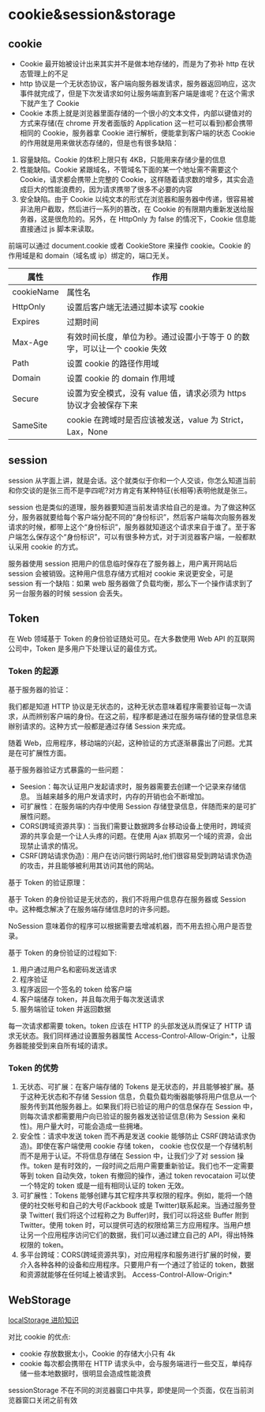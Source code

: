 # cookie&session&storage

## cookie

- Cookie 最开始被设计出来其实并不是做本地存储的，而是为了弥补 http 在状态管理上的不足
- http 协议是一个无状态协议，客户端向服务器发请求，服务器返回响应，这次事件就完成了，但是下次发请求如何让服务端直到客户端是谁呢？在这个需求下就产生了 Cookie
- Cookie 本质上就是浏览器里面存储的一个很小的文本文件，内部以键值对的方式来存储(在 chrome 开发者面版的 Application 这一栏可以看到)都会携带相同的 Cookie，服务器拿 Cookie 进行解析，便能拿到客户端的状态 Cookie 的作用就是用来做状态存储的，但是也有很多缺陷：

1. 容量缺陷。Cookie 的体积上限只有 4KB，只能用来存储少量的信息
2. 性能缺陷。Cookie 紧跟域名，不管域名下面的某一个地址需不需要这个 Cookie，请求都会携带上完整的 Cookie，这样随着请求数的增多，其实会造成巨大的性能浪费的，因为请求携带了很多不必要的内容
3. 安全缺陷。由于 Cookie 以纯文本的形式在浏览器和服务器中传递，很容易被非法用户截取，然后进行一系列的篡改，在 Cookie 的有限期内重新发送给服务器，这是很危险的。另外，在 HttpOnly 为 false 的情况下，Cookie 信息能直接通过 js 脚本来读取。

前端可以通过 document.cookie 或者 CookieStore 来操作 cookie。Cookie 的作用域是和 domain（域名或 ip）绑定的，端口无关。

| 属性       | 作用                                                                      |
| ---------- | ------------------------------------------------------------------------- |
| cookieName | 属性名                                                                    |
| HttpOnly   | 设置后客户端无法通过脚本读写 cookie                                       |
| Expires    | 过期时间                                                                  |
| Max-Age    | 有效时间长度，单位为秒。通过设置小于等于 0 的数字，可以让一个 cookie 失效 |
| Path       | 设置 cookie 的路径作用域                                                  |
| Domain     | 设置 cookie 的 domain 作用域                                              |
| Secure     | 设置为安全模式，没有 value 值，请求必须为 https 协议才会被保存下来        |
| SameSite   | cookie 在跨域时是否应该被发送，value 为 Strict，Lax，None                 |

## session

session 从字面上讲，就是会话。这个就类似于你和一个人交谈，你怎么知道当前和你交谈的是张三而不是李四呢?对方肯定有某种特征(长相等)表明他就是张三。

session 也是类似的道理，服务器要知道当前发请求给自己的是谁。为了做这种区分，服务器就要给每个客户端分配不同的“身份标识”，然后客户端每次向服务器发请求的时候，都带上这个“身份标识”，服务器就知道这个请求来自于谁了。至于客户端怎么保存这个“身份标识”，可以有很多种方式，对于浏览器客户端，一般都默认采用 cookie 的方式。

服务器使用 session 把用户的信息临时保存在了服务器上，用户离开网站后 session 会被销毁。这种用户信息存储方式相对 cookie 来说更安全，可是 session 有一个缺陷：如果 web 服务器做了负载均衡，那么下一个操作请求到了另一台服务器的时候 session 会丢失。

## Token

在 Web 领域基于 Token 的身份验证随处可见。在大多数使用 Web API 的互联网公司中，Token 是多用户下处理认证的最佳方式。

### Token 的起源

基于服务器的验证：

我们都是知道 HTTP 协议是无状态的，这种无状态意味着程序需要验证每一次请求，从而辨别客户端的身份。在这之前，程序都是通过在服务端存储的登录信息来辦别请求的。这种方式一般都是通过存储 Session 来完成。

随着 Web，应用程序，移动端的兴起，这种验证的方式逐渐暴露出了问题。尤其是在可扩展性方面。

基于服务器验证方式暴露的一些问题：

- Seesion：每次认证用户发起请求时，服务器需要去创建一个记录来存储信息。 当越来越多的用户发请求时，内存的开销也会不断增加。
- 可扩展性：在服务端的内存中使用 Session 存储登录信息，伴随而来的是可扩展性问题。
- CORS(跨域资源共享)：当我们需要让数据跨多台移动设备上使用时，跨域资源的共享会是一个让人头疼的问题。在使用 Ajax 抓取另一个域的资源，会出现禁止请求的情况。
- CSRF(跨站请求伪造)：用户在访问银行网站时,他们很容易受到跨站请求伪造的攻击，并且能够被利用其访问其他的网站。

基于 Token 的验证原理：

基于 Token 的身份验证是无状态的，我们不将用户信息存在服务器或 Session 中。这种概念解决了在服务端存储信息时的许多问题。

NoSession 意味着你的程序可以根据需要去增减机器，而不用去担心用户是否登录。

基于 Token 的身份验证的过程如下:

1. 用户通过用户名和密码发送请求
2. 程序验证
3. 程序返回一个签名的 token 给客户端
4. 客户端储存 token，并且每次用于每次发送请求
5. 服务端验证 token 并返回数据

每一次请求都需要 token。token 应该在 HTTP 的头部发送从而保证了 HTTP 请求无状态。我们同样通过设置服务器属性 Access-Control-Allow-Origin:\*，让服务器能接受到来自所有域的请求。

### Token 的优势

1. 无状态、可扩展：在客户端存储的 Tokens 是无状态的，并且能够被扩展。基于这种无状态和不存储 Session 信息，负载负载均衡器能够将用户信息从一个服务传到其他服务器上。如果我们将已验证的用户的信息保存在 Session 中，则每次请求都需要用户向已验证的服务器发送验证信息(称为 Session 亲和性)。用户量大时，可能会造成一些拥堵。
2. 安全性：请求中发送 token 而不再是发送 cookie 能够防止 CSRF(跨站请求伪造)。即使在客户端使用 cookie 存储 token， cookie 也仅仅是一个存储机制而不是用于认证。不将信息存储在 Session 中，让我们少了对 session 操作。token 是有时效的，一段时间之后用户需要重新验证。我们也不一定需要等到 token 自动失效，token 有撤回的操作，通过 token revocataion 可以使一个特定的 token 或是一组有相同认证的 token 无效。
3. 可扩展性：Tokens 能够创建与其它程序共享权限的程序。例如，能将一个随便的社交帐号和自己的大号(Fackbook 或是 Twitter)联系起来。当通过服务登录 Twitter( 我们将这个过程称之为 Buffer)时，我们可以将这些 Buffer 附到 Twitter。使用 token 时，可以提供可选的权限给第三方应用程序。当用户想让另一个应用程序访问它们的数据，我们可以通过建立自己的 API，得出特殊权限的 token。
4. 多平台跨域：CORS(跨域资源共享)，对应用程序和服务进行扩展的时候，要介入各种各种的设备和应用程序。只要用户有一个通过了验证的 token，数据和资源就能够在任何域上被请求到。 Access-Control-Allow-Origin:\*

## WebStorage

[localStorage 进阶知识](https://juejin.cn/post/7030585901524713508)

对比 cookie 的优点:

- cookie 存放数据太小，Cookie 的存储大小只有 4k
- cookie 每次都会携带在 HTTP 请求头中，会与服务端进行一些交互，单纯存储一些本地数据时，很明显会造成性能浪费

sessionStorage 不在不同的浏览器窗口中共享，即使是同一个页面，仅在当前浏览器窗口关闭之前有效
